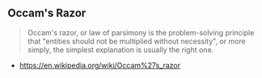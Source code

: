 ## Occam's Razor

> Occam's razor, or law of parsimony is the problem-solving principle that "entities should not be multiplied without necessity", or more simply, the simplest explanation is usually the right one.

- https://en.wikipedia.org/wiki/Occam%27s_razor

